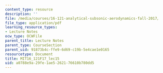 ```yaml
---
content_type: resource
description: ''
file: /media/courses/16-121-analytical-subsonic-aerodynamics-fall-2017/a0788e9a29fe1ae5262176610b780dd5_MIT16_121F17_lec15.pdf
file_type: application/pdf
learning_resource_types:
- Lecture Notes
ocw_type: OCWFile
parent_title: Lecture Notes
parent_type: CourseSection
parent_uid: 91873b4c-ffe9-6d69-c19b-5e4cae1e0165
resourcetype: Document
title: MIT16_121F17_lec15
uid: a0788e9a-29fe-1ae5-2621-76610b780dd5
---
```

